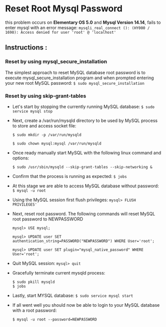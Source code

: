 # Reset Root Mysql Password

this problem occurs on **Elementary OS 5.0** and **Mysql Version 14.14**, fails to enter mysql with an error message: `mysqli_real_connect (): (HY000 / 1698): Access denied for user 'root' @ 'localhost'`


## Instructions :

### Reset by using mysql_secure_installation

The simplest approach to reset MySQL database root password is to execute mysql_secure_installation program and when prompted entering your new root MySQL password: `$ sudo mysql_secure_installation`


### Reset by using skip-grant-tables

- Let's start by stopping the currently running MySQL database: `$ sudo service mysql stop`

- Next, create a /var/run/mysqld directory to be used by MySQL process to store and access socket file:

  `$ sudo mkdir -p /var/run/mysqld`
  
  `$ sudo chown mysql:mysql /var/run/mysqld`

- Once ready manually start MySQL with the following linux command and options:

  `$ sudo /usr/sbin/mysqld --skip-grant-tables --skip-networking &`

- Confirm that the process is running as expected: `$ jobs`

- At this stage we are able to access MySQL database without password: `$ mysql -u root`

- Using the MySQL session first flush privileges: `mysql> FLUSH PRIVILEGES'`

- Next, reset root password. The following commands will reset MySQL root password to NEWPASSWORD

  `mysql> USE mysql;`

  `mysql> UPDATE user SET authentication_string=PASSWORD("NEWPASSWORD") WHERE User='root';`

  `mysql> UPDATE user SET plugin="mysql_native_password" WHERE User='root';`

- Quit MySQL session: `mysql> quit`         

- Gracefully terminate current mysqld process:

  `$ sudo pkill mysqld`                                                                                                                                                       
  `$ jobs`                                                                                                                                                                     
- Lastly, start MYSQL database: `$ sudo service mysql start`

- If all went well you should now be able to login to your MySQL database with a root password:

  `$ mysql -u root --password=NEWPASSWORD`                                                                                           
